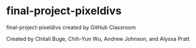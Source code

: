 # final-project-pixeldivs
final-project-pixeldivs created by GitHub Classroom

Created by Chitali Buge, Chih-Yun Wu, Andrew Johnson, and Alyssa Pratt
